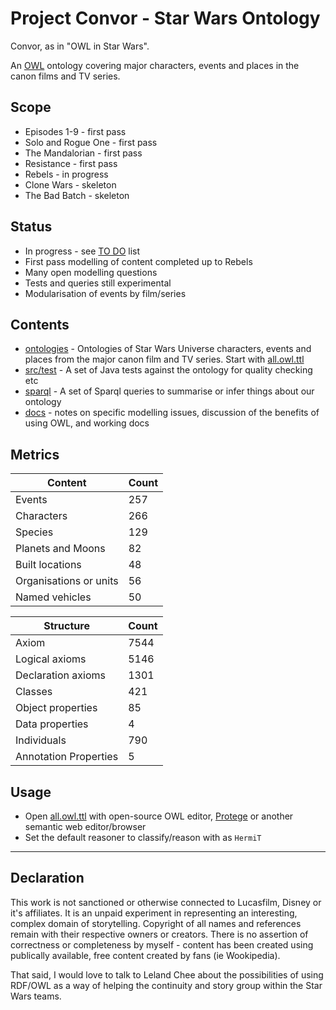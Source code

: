 # Project Convor - Star Wars Ontology

Convor, as in "OWL in Star Wars".

An [OWL](https://www.w3.org/OWL/) ontology covering major characters, events and places in the canon films and TV series.

## Scope

* Episodes 1-9 - first pass
* Solo and Rogue One - first pass
* The Mandalorian - first pass
* Resistance - first pass
* Rebels - in progress
* Clone Wars - skeleton
* The Bad Batch - skeleton

## Status

* In progress - see [TO DO](docs/todo.md) list
* First pass modelling of content completed up to Rebels
* Many open modelling questions
* Tests and queries still experimental
* Modularisation of events by film/series

## Contents

* [ontologies](ontologies/) - Ontologies of Star Wars Universe characters, events and places from the major canon film and TV series. Start with [all.owl.ttl](ontologies/all.owl.ttl)
* [src/test](src/test/) - A set of Java tests against the ontology for quality checking etc
* [sparql](sparql/) - A set of Sparql queries to summarise or infer things about our ontology
* [docs](docs/index.md) - notes on specific modelling issues, discussion of the benefits of using OWL, and working docs


## Metrics

|Content |Count |
--- | ---
|Events                 |257
|Characters             |266
|Species                |129
|Planets and Moons      |82
|Built locations        |48
|Organisations or units |56
|Named vehicles         |50

|Structure |Count |
--- | ---
|Axiom                  |7544
|Logical axioms         |5146
|Declaration axioms	    |1301
|Classes	            |421
|Object properties	    |85
|Data properties    	|4
|Individuals	        |790
|Annotation Properties	|5


## Usage

* Open [all.owl.ttl](ontologies/all.owl.ttl) with open-source OWL editor, [Protege](https://protege.stanford.edu/) or another semantic
  web editor/browser
* Set the default reasoner to classify/reason with as `HermiT`

---

## Declaration

This work is not sanctioned or otherwise connected to Lucasfilm, Disney or it's affiliates.
It is an unpaid experiment in representing an interesting, complex domain of storytelling.
Copyright of all names and references remain with their respective owners or creators.
There is no assertion of correctness or completeness by myself - content has been
created using publically available, free content created by fans (ie Wookipedia).

That said, I would love to talk to Leland Chee about the possibilities of using RDF/OWL
as a way of helping the continuity and story group within the Star Wars teams.
